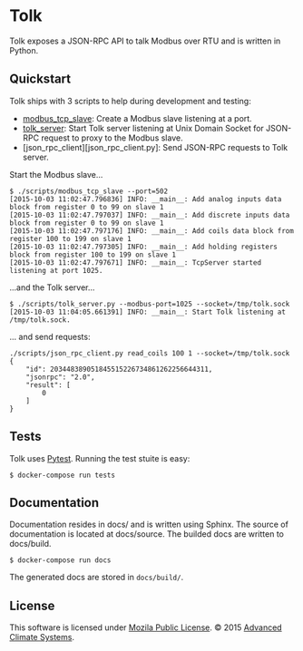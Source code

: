 # Tolk
Tolk exposes a JSON-RPC API to talk Modbus over RTU and is written in Python.

## Quickstart
Tolk ships with 3 scripts to help during development and testing:

* [modbus_tcp_slave][modbus_tcp_slave.py]: Create a Modbus slave listening at a
    port.
* [tolk_server][tolk_server.py]: Start Tolk server listening at Unix Domain Socket for
    JSON-RPC request to proxy to the Modbus slave.
* [json_rpc_client][json_rpc_client.py]: Send JSON-RPC requests to Tolk server.

Start the Modbus slave...

```shell
$ ./scripts/modbus_tcp_slave --port=502
[2015-10-03 11:02:47.796836] INFO: __main__: Add analog inputs data block from register 0 to 99 on slave 1
[2015-10-03 11:02:47.797037] INFO: __main__: Add discrete inputs data block from register 0 to 99 on slave 1
[2015-10-03 11:02:47.797176] INFO: __main__: Add coils data block from register 100 to 199 on slave 1
[2015-10-03 11:02:47.797305] INFO: __main__: Add holding registers block from register 100 to 199 on slave 1
[2015-10-03 11:02:47.797671] INFO: __main__: TcpServer started listening at port 1025.
```

...and the Tolk server...

```shell
$ ./scripts/tolk_server.py --modbus-port=1025 --socket=/tmp/tolk.sock
[2015-10-03 11:04:05.661391] INFO: __main__: Start Tolk listening at /tmp/tolk.sock.
```

... and send requests:

```shell
./scripts/json_rpc_client.py read_coils 100 1 --socket=/tmp/tolk.sock
{
    "id": 203448389051845515226734861262256644311,
    "jsonrpc": "2.0",
    "result": [
        0
    ]
}
```

## Tests
Tolk uses [Pytest][pytest]. Running the test stuite is easy:

```shell
$ docker-compose run tests
```

## Documentation
Documentation resides in docs/ and is written using Sphinx. The source of
documentation is located at docs/source. The builded docs are written to
docs/build.

```shell
$ docker-compose run docs
```
The generated docs are stored in `docs/build/`.

## License
This software is licensed under [Mozila Public License][mpl].
&copy; 2015 [Advanced Climate Systems][acs].

[acs]: http://advancedclimate.nl
[docker-compose]: docker-compose.yml
[json_pc_client.py]: scripts/json_rpc_client.py
[modbus_tcp_slave.py]: scripts/modbus_tcp_slave.py
[mpl]: LICENSE
[pytest]: http://pytest.org/latest/
[sphinx]: http://sphinx-doc.org/
[tolk_server.py]: scripts/tolk.py
